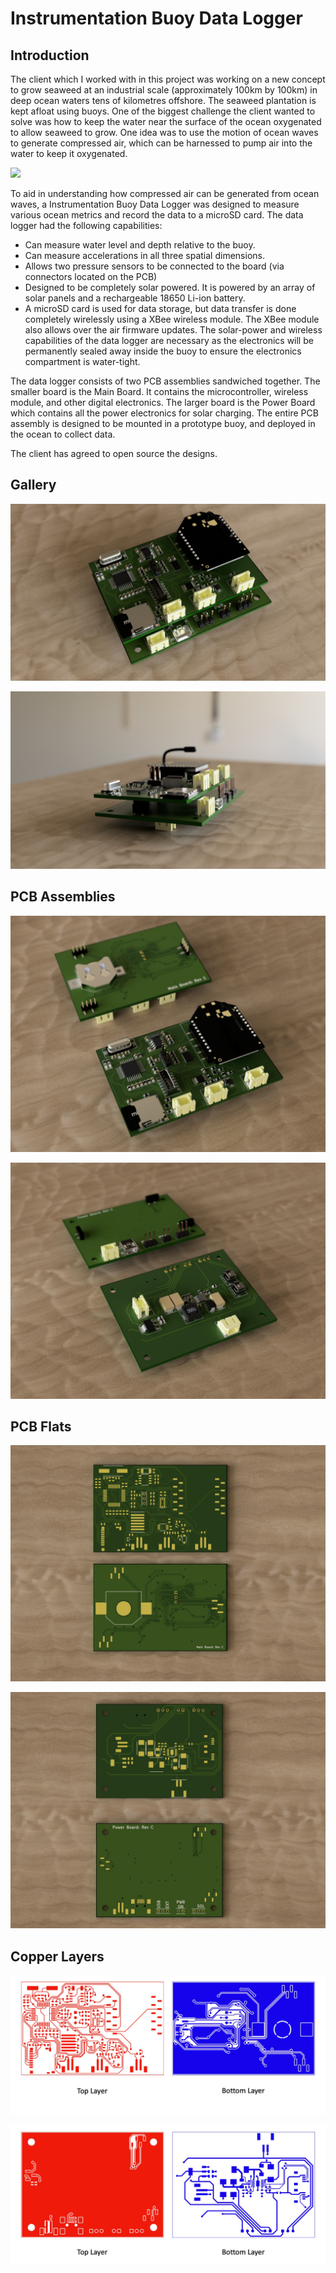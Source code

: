 # Instrumentation Buoy Data Logger

## Introduction

The client which I worked with in this project was working on a new concept to grow seaweed at an industrial scale (approximately 100km by 100km) in deep ocean waters tens of kilometres offshore. The seaweed plantation is kept afloat using buoys. One of the biggest challenge the client wanted to solve was how to keep the water near the surface of the ocean oxygenated to allow seaweed to grow. One idea was to use the motion of ocean waves to generate compressed air, which can be harnessed to pump air into the water to keep it oxygenated.

<img src="https://www.nortekgroup.com/imager/assets/productImages/13037/Nortek_Buoy_sideview_ff6f26cc96eab361bae6881cf23e5aaa.jpg" width="300">

To aid in understanding how compressed air can be generated from ocean waves, a Instrumentation Buoy Data Logger was designed to measure various ocean metrics and record the data to a microSD card. The data logger had the following capabilities:
- Can measure water level and depth relative to the buoy.
- Can measure accelerations in all three spatial dimensions.
- Allows two pressure sensors to be connected to the board (via connectors located on the PCB)
- Designed to be completely solar powered. It is powered by an array of solar panels and a rechargeable 18650 Li-ion battery.
- A microSD card is used for data storage, but data transfer is done completely wirelessly using a XBee wireless module. The XBee module also allows over the air firmware updates. The solar-power and wireless capabilities of the data logger are necessary as the electronics will be permanently sealed away inside the buoy to ensure the electronics compartment is water-tight.

The data logger consists of two PCB assemblies sandwiched together. The smaller board is the Main Board. It contains the microcontroller, wireless module, and other digital electronics. The larger board is the Power Board which contains all the power electronics for solar charging. The entire PCB assembly is designed to be mounted in a prototype buoy, and deployed in the ocean to collect data.

The client has agreed to open source the designs.


## Gallery

![Instrumentation Buoy combined assembled - PCBA, image 1.](media/instrumentation-buoy-asm-1.jpg)

![Instrumentation Buoy combined assembled - PCBA, image 2.](media/instrumentation-buoy-asm-2.jpg)

## PCB Assemblies
![Instrumentation Buoy Main Board PCBA front and back.](media/main-board-asm.jpg)

![Instrumentation Buoy Power Board PCBA front and back.](media/power-board-asm.jpg)

## PCB Flats

![Instrumentation Buoy Main Board bare PCB.](media/main-board-bare.jpg)

![Instrumentation Buoy Power Board bare PCB.](media/power-board-bare.jpg)

## Copper Layers

![Main Board - copper layers, top and bottom.](media/main-board-copper-layers.jpg)

![Power Board - copper layers, top and bottom.](media/power-board-copper-layers.jpg)
